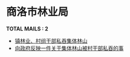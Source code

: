 # 商洛市林业局

__TOTAL MAILS : 2__
- [镇林业、村组干部私吞集体林山](../../category/letters/4231.md)
- [向政府反映一件关于集体林山被村干部私吞的事](../../category/letters/4090.md)